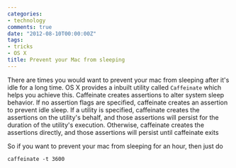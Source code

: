 ```yaml
---
categories:
- technology
comments: true
date: "2012-08-10T00:00:00Z"
tags:
- tricks
- OS X
title: Prevent your Mac from sleeping
---
```


There are times you would want to prevent your mac from sleeping after it's idle for a long time. OS X provides a inbuilt utility called `Caffeinate` which helps you achieve this. Caffeinate creates assertions to alter system sleep behavior. If no assertion flags are specified, caffeinate creates an assertion to prevent idle sleep. If a utility is specified, caffeinate creates the assertions on the utility's behalf, and those assertions will persist for the duration of the utility's execution. Otherwise, caffeinate creates the assertions directly, and those assertions will persist until caffeinate exits

So if you want to prevent your mac from sleeping for an hour, then just do

`caffeinate -t 3600`
